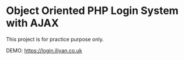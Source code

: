 # Object Oriented PHP Login System with AJAX

This project is for practice purpose only.

DEMO:
https://login.iliyan.co.uk